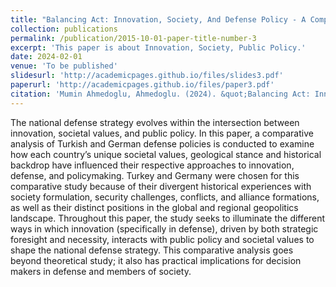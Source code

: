 ```yaml
---
title: "Balancing Act: Innovation, Society, And Defense Policy - A Comparative Analysis of Turkey And Germany"
collection: publications
permalink: /publication/2015-10-01-paper-title-number-3
excerpt: 'This paper is about Innovation, Society, Public Policy.'
date: 2024-02-01
venue: 'To be published'
slidesurl: 'http://academicpages.github.io/files/slides3.pdf'
paperurl: 'http://academicpages.github.io/files/paper3.pdf'
citation: 'Mumin Ahmedoglu, Ahmedoglu. (2024). &quot;Balancing Act: Innovation, Society, And Defense Policy - A Comparative Analysis of Turkey And Germany.&quot; <i> - </i>.'
---
```


The national defense strategy evolves within the intersection between innovation, societal values, and public policy. In this paper, a comparative analysis of Turkish and German defense policies is conducted to examine how each country’s unique societal values, geological stance and historical backdrop have influenced their respective approaches to innovation, defense, and policymaking. Turkey and Germany were chosen for this comparative study because of their divergent historical experiences with society formulation, security challenges, conflicts, and alliance formations, as well as their distinct positions in the global and regional geopolitics landscape. Throughout this paper, the study seeks to illuminate the different ways in which innovation (specifically in defense), driven by both strategic foresight and necessity, interacts with public policy and societal values to shape the national defense strategy. This comparative analysis goes beyond theoretical study; it also has practical implications for decision makers in defense and members of society.
